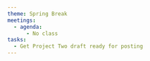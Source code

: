 ```yaml
---
theme: Spring Break
meetings:
  - agenda:
      - No class
tasks:
  - Get Project Two draft ready for posting
---
```

